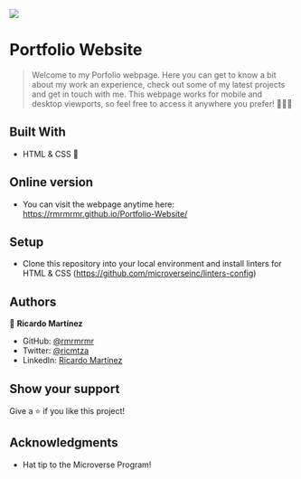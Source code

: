 ![](https://img.shields.io/badge/Microverse-blueviolet)

# Portfolio Website 

> Welcome to my Porfolio webpage.
Here you can get to know a bit about my work an experience, check out some of my latest projects and get in touch with me. This webpage works for mobile and desktop viewports, so feel free to access it anywhere you prefer! 🧑‍💻📱

## Built With

- HTML & CSS 🥽

## Online version 

- You can visit the webpage anytime here: https://rmrmrmr.github.io/Portfolio-Website/

## Setup

- Clone this repository into your local environment and install linters for HTML & CSS (https://github.com/microverseinc/linters-config)

## Authors

👤 **Ricardo Martínez**

- GitHub: [@rmrmrmr](https://github.com/rmrmrmr)
- Twitter: [@ricmtza](https://twitter.com/ricmtza)
- LinkedIn: [Ricardo Martínez](https://linkedin.com/in/)


## Show your support

Give a ⭐️ if you like this project!

## Acknowledgments

- Hat tip to the Microverse Program!

